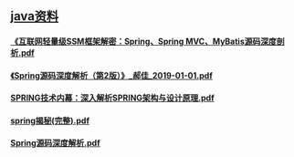 ## [java资料](README.md)

#### [《互联网轻量级SSM框架解密：Spring、Spring MVC、MyBatis源码深度剖析.pdf](https://pan.baidu.com/s/1Zo0NBqMfTwxsVR0E_g086g?pwd=k39z)
#### [《Spring源码深度解析（第2版）》_郝佳_2019-01-01.pdf](https://pan.baidu.com/s/1-WpS934UEhb9yXk6G8FqhQ?pwd=1gdi)
#### [SPRING技术内幕：深入解析SPRING架构与设计原理.pdf](https://pan.baidu.com/s/1azEhOdHp-3qZnIseU8-lGw?pwd=nkn2)
#### [spring揭秘(完整).pdf](https://pan.baidu.com/s/1k_rNaYv4OJVu9Zr9r5RQmA?pwd=i94p)
#### [Spring源码深度解析.pdf](https://pan.baidu.com/s/105BQIRgOFNCnya6DpVg6nQ?pwd=wd6p)














